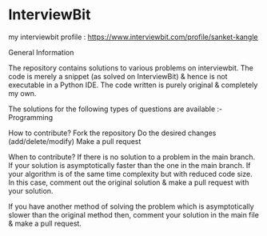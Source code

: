 # InterviewBit

my interviewbit profile : https://www.interviewbit.com/profile/sanket-kangle

General Information

The repository contains solutions to various problems on interviewbit. The code is merely a snippet (as solved on InterviewBit) & hence is not executable in a Python IDE. 
The code written is purely original & completely my own. 

The solutions for the following types of questions are available :-
Programming

How to contribute?
Fork the repository
Do the desired changes (add/delete/modify)
Make a pull request


When to contribute?
If there is no solution to a problem in the main branch.
If your solution is asymptotically faster than the one in the main branch.
If your algorithm is of the same time complexity but with reduced code size. In this case, comment out the original solution & make a pull request with your solution.

If you have another method of solving the problem which is asymptotically slower than the original method then, comment your solution in the main file & make a pull request.
